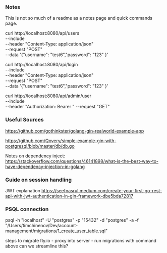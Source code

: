 ### Notes
This is not so much of a readme as a notes page and quick commands page.

curl http://localhost:8080/api/users \
    --include \
    --header "Content-Type: application/json" \
    --request "POST" \
    --data '{"username": "test6","password": "123" }'

curl http://localhost:8080/api/login \
    --include \
    --header "Content-Type: application/json" \
    --request "POST" \
    --data '{"username": "test6","password": "123" }'


curl http://localhost:8080/api/admin/user \
    --include \
	--header "Authorization: Bearer <token>"
    --request "GET"

### Useful Sources
https://github.com/gothinkster/golang-gin-realworld-example-app

https://github.com/Qovery/simple-example-gin-with-postgresql/blob/master/db/db.go

Notes on dependency inject:
https://stackoverflow.com/questions/46141898/what-is-the-best-way-to-have-dependency-injection-in-golang

### Guide on session handling
JWT explanation
https://seefnasrul.medium.com/create-your-first-go-rest-api-with-jwt-authentication-in-gin-framework-dbe5bda72817


### PSQL connection
psql -h "localhost" -U "postgres" -p "15432" -d "postgres" -a -f "/Users/timchinenov/Dev/account-management/migrations/1_create_user_table.sql"

steps to migrate fly.io
    - proxy into server
    - run migrations with command above
    can we streamline this?